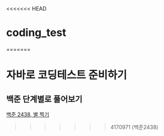 <<<<<<< HEAD
# coding_test
=======
# 자바로 코딩테스트 준비하기
## 백준 단계별로 풀어보기
[백준 2438, 별 찍기](https://www.acmicpc.net/problem/2438)
>>>>>>> 4170971 (백준2438)
